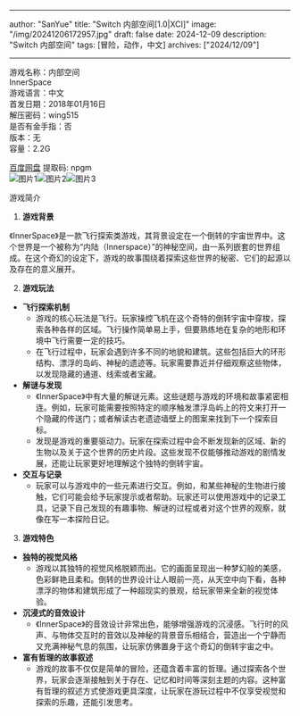 
---
author: "SanYue"
title: "Switch 内部空间[1.0|XCI]"
image: "/img/20241206172957.jpg"
draft: false
date: 2024-12-09
description: "Switch 内部空间"
tags: [冒险，动作，中文]
archives: ["2024/12/09"]

---

游戏名称：内部空间   
InnerSpace    
游戏语言：中文  
首发日期：2018年01月16日  
解压密码：wing515  
是否有金手指：否  
版本：无   
容量：2.2G

[百度网盘](https://pan.baidu.com/s/1uEE1L9VYpeZe9IQvP5SAMA) 提取码: npgm  
![图片1](/img/8f2260.jpg)![图片2](/img/1a0796.jpg)![图片3](/img/f788d6.jpg)  

游戏简介  
1. **游戏背景**

《InnerSpace》是一款飞行探索类游戏，其背景设定在一个倒转的宇宙世界中。这个世界是一个被称为“内陆（Innerspace）”的神秘空间，由一系列嵌套的世界组成。在这个奇幻的设定下，游戏的故事围绕着探索这些世界的秘密、它们的起源以及存在的意义展开。

2. **游戏玩法**

 - **飞行探索机制**
     - 游戏的核心玩法是飞行。玩家操控飞机在这个奇特的倒转宇宙中穿梭，探索各种各样的区域。飞行操作简单易上手，但要熟练地在复杂的地形和环境中飞行需要一定的技巧。
     - 在飞行过程中，玩家会遇到许多不同的地貌和建筑。这些包括巨大的环形结构、漂浮的岛屿、神秘的遗迹等。玩家需要靠近并仔细观察这些物体，以发现隐藏的通道、线索或者宝藏。
 - **解谜与发现**
     - 《InnerSpace》中有大量的解谜元素。这些谜题与游戏的环境和故事紧密相连。例如，玩家可能需要按照特定的顺序触发漂浮岛屿上的符文来打开一个隐藏的传送门；或者解读古老遗迹墙壁上的图案来找到下一个探索目标。
     - 发现是游戏的重要驱动力。玩家在探索过程中会不断发现新的区域、新的生物以及关于这个世界的历史片段。这些发现不仅能够推动游戏的剧情发展，还能让玩家更好地理解这个独特的倒转宇宙。
 - **交互与记录**
     - 玩家可以与游戏中的一些元素进行交互。例如，和某些神秘的生物进行接触，它们可能会给予玩家提示或者帮助。玩家还可以使用游戏中的记录工具，记录下自己发现的有趣事物、解谜的过程或者对这个世界的观察，就像在写一本探险日记。

3. **游戏特色**

 - **独特的视觉风格**
     - 游戏以其独特的视觉风格脱颖而出。它的画面呈现出一种梦幻般的美感，色彩鲜艳且柔和。倒转的世界设计让人眼前一亮，从天空中向下看，各种漂浮的物体和建筑形成了一种超现实的景观，给玩家带来全新的视觉体验。
 - **沉浸式的音效设计**
     - 《InnerSpace》的音效设计非常出色，能够增强游戏的沉浸感。飞行时的风声、与物体交互时的音效以及神秘的背景音乐相结合，营造出一个宁静而又充满神秘气息的氛围，让玩家仿佛置身于这个奇幻的倒转宇宙之中。
 - **富有哲理的故事叙述**
     - 游戏的故事不仅仅是简单的冒险，还蕴含着丰富的哲理。通过探索各个世界，玩家会逐渐接触到关于存在、记忆和时间等深刻主题的内容。这种富有哲理的叙述方式使游戏更具深度，让玩家在游玩过程中不仅享受视觉和探索的乐趣，还能引发思考。
